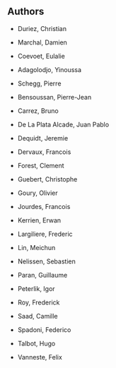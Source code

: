 Authors
-------

- Duriez, Christian
- Marchal, Damien
- Coevoet, Eulalie
- Adagolodjo, Yinoussa
- Schegg, Pierre


- Bensoussan, Pierre-Jean
- Carrez, Bruno
- De La Plata Alcade, Juan Pablo
- Dequidt, Jeremie
- Dervaux, Francois
- Forest, Clement
- Guebert, Christophe
- Goury, Olivier
- Jourdes, Francois
- Kerrien, Erwan
- Largiliere, Frederic
- Lin, Meichun
- Nelissen, Sebastien
- Paran, Guillaume
- Peterlik, Igor
- Roy, Frederick
- Saad, Camille
- Spadoni, Federico
- Talbot, Hugo
- Vanneste, Felix